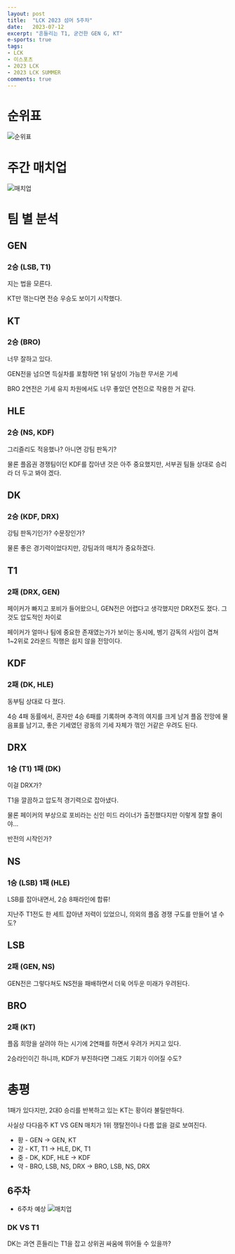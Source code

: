 ```yaml
---
layout: post
title:  "LCK 2023 섬머 5주차"
date:   2023-07-12
excerpt: "흔들리는 T1, 굳건한 GEN G, KT"
e-sports: true
tags:
- LCK
- 이스포츠
- 2023 LCK
- 2023 LCK SUMMER
comments: true
---
```


# 순위표

![순위표](../img/2023/lck/summer_week5.jpg)

# 주간 매치업

![매치업](../img/2023/lck/summer_week5_matchup.png)

# 팀 별 분석

## GEN

### 2승 (LSB, T1)

지는 법을 모른다.

KT만 꺾는다면 전승 우승도 보이기 시작했다.

## KT

### 2승 (BRO)

너무 잘하고 있다.

GEN전을 넘으면 득실차를 포함하면 1위 달성이 가능한 무서운 기세

BRO 2연전은 기세 유지 차원에서도 너무 좋았던 연전으로 작용한 거 같다.

## HLE

### 2승 (NS, KDF)

그리즐리도 적응했나? 아니면 강팀 판독기?

물론 플옵권 경쟁팀이던 KDF를 잡아낸 것은 아주 중요했지만, 서부권 팀들 상대로 승리라 더 두고 봐야 겠다.

## DK

### 2승 (KDF, DRX)

강팀 판독기인가? 수문장인가?

물론 좋은 경기력이었다지만, 강팀과의 매치가 중요하겠다.

## T1

### 2패 (DRX, GEN)

페이커가 빠지고 포비가 들어왔으니, GEN전은 어렵다고 생각했지만 DRX전도 졌다. 그것도 압도적인 차이로

페이커가 얼마나 팀에 중요한 존재였는가가 보이는 동시에, 벵기 감독의 사임이 겹쳐 1~2위로 2라운드 직행은 쉽지 않을 전망이다.

## KDF

### 2패 (DK, HLE)

동부팀 상대로 다 졌다.

4승 4패 동률에서, 혼자만 4승 6패를 기록하며 추격의 여지를 크게 남겨 플옵 전망에 물음표를 남기고, 좋은 기세였던 광동의 기세 자체가 꺾인 거같은 우려도 된다.


## DRX

### 1승 (T1) 1패 (DK)

이걸 DRX가?

T1을 깔끔하고 압도적 경기력으로 잡아냈다.

물론 페이커의 부상으로 포비라는 신인 미드 라이너가 출전했다지만 이렇게 잘할 줄이야...

반전의 시작인가?

## NS

### 1승 (LSB) 1패 (HLE)

LSB를 잡아내면서, 2승 8패라인에 합류!

지난주 T1전도 한 세트 잡아낸 저력이 있었으니, 의외의 플옵 경쟁 구도를 만들어 낼 수도?

## LSB

### 2패 (GEN, NS)

GEN전은 그렇다쳐도 NS전을 패배하면서 더욱 어두운 미래가 우려된다.

## BRO

### 2패 (KT)

플옵 희망을 살려야 하는 시기에 2연패를 하면서 우려가 커지고 있다.

2승라인이긴 하니까, KDF가 부진하다면 그래도 기회가 이어질 수도?


# 총평

1패가 있다지만, 2대0 승리를 반복하고 있는 KT는 황이라 불릴만하다.

사실상 다다음주 KT VS GEN 매치가 1위 쟁탈전이나 다름 없을 걸로 보여진다.

* 황 - GEN -> GEN, KT
* 강 - KT, T1 -> HLE, DK, T1
* 중 - DK, KDF, HLE -> KDF
* 약 - BRO, LSB, NS, DRX -> BRO, LSB, NS, DRX


## 6주차

* 6주차 예상
    ![매치업](../img/2023/lck/summer_week6_matchup.png)

### DK VS T1

DK는 과연 흔들리는 T1을 잡고 상위권 싸움에 뛰어들 수 있을까?